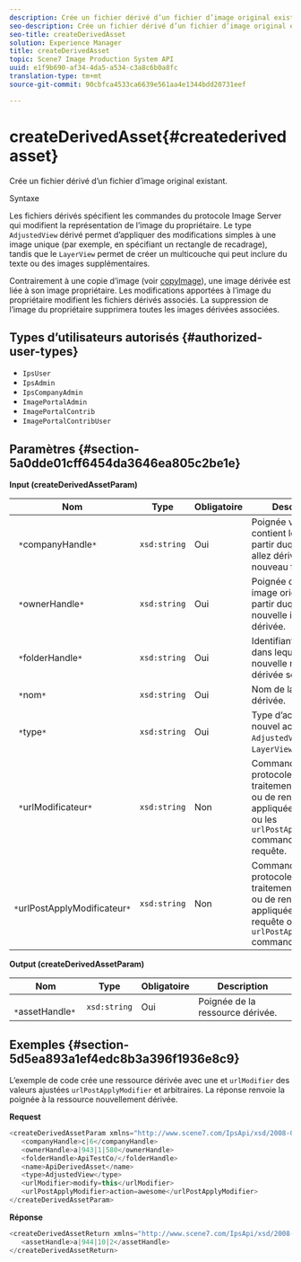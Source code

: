 ```yaml
---
description: Crée un fichier dérivé d’un fichier d’image original existant.
seo-description: Crée un fichier dérivé d’un fichier d’image original existant.
seo-title: createDerivedAsset
solution: Experience Manager
title: createDerivedAsset
topic: Scene7 Image Production System API
uuid: e1f9b690-af34-4da5-a534-c3a8c6b0a8fc
translation-type: tm+mt
source-git-commit: 90cbfca4533ca6639e561aa4e1344bdd20731eef

---
```



# createDerivedAsset{#createderivedasset}

Crée un fichier dérivé d’un fichier d’image original existant.

Syntaxe

<!--<a id="section_FE43FF204ED644C2AC901AF45982E942"></a>-->

Les fichiers dérivés spécifient les commandes du protocole Image Server qui modifient la représentation de l’image du propriétaire. Le type `AdjustedView` dérivé permet d’appliquer des modifications simples à une image unique (par exemple, en spécifiant un rectangle de recadrage), tandis que le `LayerView` permet de créer un multicouche qui peut inclure du texte ou des images supplémentaires.

Contrairement à une copie d’image (voir [copyImage](../../../operations/c-operations-intro/c-methods/r-copy-image.md#reference-0785131e690b4ad08be69172023f35d0)), une image dérivée est liée à son image propriétaire. Les modifications apportées à l’image du propriétaire modifient les fichiers dérivés associés. La suppression de l’image du propriétaire supprimera toutes les images dérivées associées.

## Types d’utilisateurs autorisés {#authorized-user-types}

* `IpsUser`
* `IpsAdmin`
* `IpsCompanyAdmin`
* `ImagePortalAdmin`
* `ImagePortalContrib`
* `ImagePortalContribUser`

## Paramètres {#section-5a0dde01cff6454da3646ea805c2be1e}

**Input (createDerivedAssetParam)**

| Nom | Type | Obligatoire | Description |
|---|---|---|---|
| ` *`companyHandle`*` | `xsd:string` | Oui | Poignée vers le qui contient le fichier à partir duquel vous allez dériver le nouveau fichier. |
| ` *`ownerHandle`*` | `xsd:string` | Oui | Poignée du fichier image original à partir duquel la nouvelle image sera dérivée. |
| ` *`folderHandle`*` | `xsd:string` | Oui | Identifiant du dossier dans lequel la nouvelle ressource dérivée sera créée. |
| ` *`nom`*` | `xsd:string` | Oui | Nom de la ressource dérivée. |
| ` *`type`*` | `xsd:string` | Oui | Type d’actif du nouvel actif dérivé : `AdjustedView` ou `LayerView`. |
| ` *`urlModificateur`*` | `xsd:string` | Non | Commandes du protocole de traitement d’image ou de rendu d’image appliquées *avant* la ou les `urlPostApplyModifier` commandes de requête. |
| ` *`urlPostApplyModificateur`*` | `xsd:string` | Non | Commandes du protocole de traitement d’image ou de rendu d’image appliquées *après* la requête ou les `urlPostApplyModifier` commandes. |

**Output (createDerivedAssetParam)**

| Nom | Type | Obligatoire | Description |
|---|---|---|---|
| ` *`assetHandle`*` | `xsd:string` | Oui | Poignée de la ressource dérivée. |

## Exemples {#section-5d5ea893a1ef4edc8b3a396f1936e8c9}

L’exemple de code crée une ressource dérivée avec une  et `urlModifier` des valeurs ajustées `urlPostApplyModifier` et arbitraires. La réponse renvoie la poignée à la ressource nouvellement dérivée.

**Request**

```java
<createDerivedAssetParam xmlns="http://www.scene7.com/IpsApi/xsd/2008-01-15">
   <companyHandle>c|6</companyHandle>
   <ownerHandle>a|943|1|580</ownerHandle>
   <folderHandle>ApiTestCo/</folderHandle>
   <name>ApiDerivedAsset</name>
   <type>AdjustedView</type>
   <urlModifier>modify=this</urlModifier>
   <urlPostApplyModifier>action=awesome</urlPostApplyModifier>
</createDerivedAssetParam>
```

**Réponse**

```java
<createDerivedAssetReturn xmlns="http://www.scene7.com/IpsApi/xsd/2008-01-15">
   <assetHandle>a|944|10|2</assetHandle>
</createDerivedAssetReturn>
```

